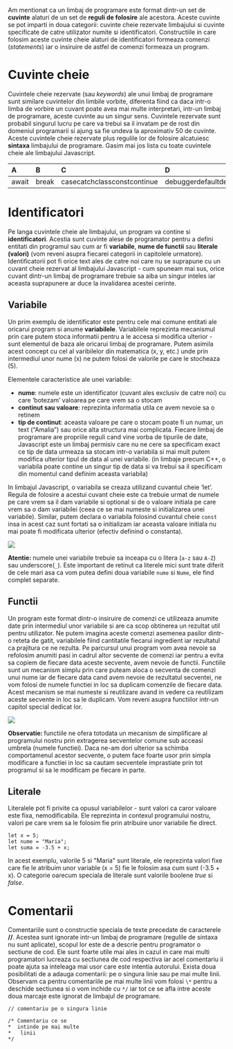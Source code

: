 Am mentionat ca un limbaj de programare este format dintr-un set de <strong>cuvinte</strong> alaturi de un set de <strong>reguli de folosire</strong> ale acestora. Aceste cuvinte se pot imparti in doua categorii: cuvinte cheie rezervate limbajului si cuvinte specificate de catre utilizator numite si identificatori. Constructiile in care folosim aceste cuvinte cheie alaturi de identificatori formeaza comenzi (_statements_) iar o insiruire de astfel de comenzi formeaza un program. 

# Cuvinte cheie #
Cuvintele cheie rezervate (sau _keywords_) ale unui limbaj de programare sunt similare cuvintelor din limbile vorbite, diferenta fiind ca daca intr-o limba de vorbire un cuvant poate avea mai multe interpretari, intr-un limbaj de programare, aceste cuvinte au un singur sens. Cuvintele rezervate sunt probabil singurul lucru pe care va trebui sa il invatam pe de rost din domeniul programarii si ajung sa fie undeva la aproximativ 50 de cuvinte. Aceste cuvintele cheie rezervate plus regulile lor de folosire alcatuiesc **sintaxa** limbajului de programare. Gasim mai jos lista cu toate cuvintele cheie ale limbajului Javascript.

|A|B|C|D|E|F|I|L|N|P|R|S|T|V|W|Y|
|:-|:-|:-|:-|:-|:-|:-|:-|:-|:-|:-|:-|:-|:-|:-|:-|
|<span class="pill">await</span>|<span class="pill">break</span>|<span class="pill">case</span><span class="pill">catch</span><span class="pill">class</span><span class="pill">const</span><span class="pill">continue</span>|<span class="pill">debugger</span><span class="pill">default</span><span class="pill">delete</span><span class="pill">do</span>|<span class="pill">else</span><span class="pill">enum</span><span class="pill">export</span><span class="pill">extends</span>|<span class="pill">false</span><span class="pill">finally</span><span class="pill">for</span><span class="pill">function</span>|<span class="pill">if</span><span class="pill">implements</span><span class="pill">import</span><span class="pill">in</span><span class="pill">instanceof</span><span class="pill">interface</span>|<span class="pill">let</span>|<span class="pill">new</span><span class="pill">null</span>|<span class="pill">package</span><span class="pill">private</span><span class="pill">protected</span><span class="pill">public</span><span class="pill">return</span><span class="pill">super</span><span class="pill">switch</span>|<span class="pill">static</span>|<span class="pill">this</span><span class="pill">throw</span><span class="pill">try</span><span class="pill">true</span><span class="pill">typeof</span>|<span class="pill">var</span><span class="pill">void</span>|<span class="pill">while</span><span class="pill">with</span>|<span class="pill">yield</span>

# Identificatori #
Pe langa cuvintele cheie ale limbajului, un program va contine si <strong>identificatori</strong>. Acestia sunt cuvinte alese de programator pentru a defini entitati din programul sau cum ar fi **variabile**, **nume de functii** sau **literale (valori)** (vom reveni asupra fiecarei categorii in capitolele urmatore). Identificatorii pot fi orice text ales de catre noi care nu se suprapune cu un cuvant cheie rezervat al limbajului Javascript - cum spuneam mai sus, orice cuvant dintr-un limbaj de programare trebuie sa aiba un singur inteles iar aceasta suprapunere ar duce la invalidarea acestei cerinte.

## Variabile ##

Un prim exemplu de identificator este pentru cele mai comune entitati ale oricarui program si anume <strong>variabilele</strong>. Variabilele reprezinta mecanismul prin care putem stoca informatii pentru a le accesa si modifica ulterior - sunt elementul de baza ale oricarui limbaj de programare. Putem asimila acest concept cu cel al varibilelor din matematica (x, y, etc.) unde prin intermediul unor nume (x) ne putem folosi de valorile pe care le stocheaza (5). 

Elementele caracteristice ale unei variabile:
- **nume**: numele este un identificator (cuvant ales exclusiv de catre noi) cu care ‘botezam’ valoarea pe care vrem sa o stocam
- **continut sau valoare**: reprezinta informatia utila ce avem nevoie sa o retinem
- **tip de continut**: aceasta valoare pe care o stocam poate fi un numar, un text (“Amalia”) sau orice alta structura mai complicata. Fiecare limbaj de programare are propriile reguli cand vine vorba de tipurile de date, Javascript este un limbaj permisiv care nu ne cere sa specificam exact ce tip de data urmeaza sa stocam intr-o variabila si mai mult putem modifica ulterior tipul de data al unei variabile. (in limbaje precum C++, o variabila poate contine un singur tip de data si va trebui sa il specificam din momentul cand definim aceasta variabila)

In limbajul Javascript, o variabila se creaza utilizand cuvantul cheie ‘let’. Regula de folosire a acestui cuvant cheie este ca trebuie urmat de numele pe care vrem sa il dam variabile si optional si de o valoare initiala pe care vrem sa o dam variabilei (ceea ce se mai numeste si initializarea unei variabile). Similar, putem declara o variabila folosind cuvantul cheie <code>const</code> insa in acest caz sunt fortati sa o initializam iar aceasta valoare initiala nu mai poate fi modificata ulterior (efectiv definind o constanta).

<img src="../wp-content/uploads/2023/img/declarare1.png" class="img-box">

<div class="algovis" config-id="limbaj-1.json">
</div>

<p class="attention-box"><strong>Atentie: </strong>numele unei variabile trebuie sa inceapa cu o litera (<code>a-z</code> sau <code>A-Z</code>) sau underscore(<code>_</code>). Este important de retinut ca literele mici sunt trate diferit de cele mari asa ca vom putea defini doua variabile <code>nume</code> si <code>Nume</code>, ele find complet separate.
</p>

## Functii ##
Un program este format dintr-o insiruire de comenzi ce utilizeaza anumite date prin intermediul unor variabile si are ca scop obtinerea un rezultat util pentru utilizator. Ne putem imagina aceste comenzi asemenea pasilor dintr-o reteta de gatit, variabilele fiind cantitatile fiecarui ingredient iar rezultatul ca prajitura ce ne rezulta. Pe parcursul unui program vom avea nevoie sa refolosim anumiti pasi in cadrul altor secvente de comenzi iar pentru a evita sa copiem de fiecare data aceste secvente, avem nevoie de functii. Functiile sunt un mecanism simplu prin care puteam aloca o secventa de comenzi unui nume iar de fiecare data cand avem nevoie de rezultatul secventei, ne vom folosi de numele functiei in loc sa duplicam comenzile de fiecare data. Acest mecanism se mai numeste si reutilizare avand in vedere ca reutilizam aceste secvente in loc sa le duplicam. Vom reveni asupra functiilor intr-un capitol special dedicat lor.

<img src="../wp-content/uploads/2023/img/functii.png" class="img-box">

<p class="tip-box"><strong>Observatie: </strong>functiile ne ofera totodata un mecanism de simplificare al programului nostru prin extragerea secventelor comune sub acceasi umbrela (numele functiei). Daca ne-am dori ulterior sa schimba comportamenul acestor secvente, o putem face foarte usor prin simpla modificare a functiei in loc sa cautam secventele imprastiate prin tot programul si sa le modificam pe fiecare in parte. 
</p>

## Literale ##
Literalele pot fi privite ca opusul variabilelor - sunt valori ca caror valoare este fixa, nemodificabila. Ele reprezinta in contexul programului nostru, valori pe care vrem sa le folosim fie prin atribuire unor variabile fie direct. 

```
let x = 5;
let nume = "Maria";
let suma = -3.5 + x;
```

In acest exemplu, valorile 5 si "Maria" sunt literale, ele reprezinta valori fixe care fie le atribuim unor variable (x = 5) fie le folosim asa cum sunt (-3.5 + x). O categorie oarecum speciala de literale sunt valorile boolene _true_ si _false_.

# Comentarii #
Comentariile sunt o constructie speciala de texte precedate de caracterele **//**. Acestea sunt ignorate intr-un limbaj de programare (regulile de sintaxa nu sunt aplicate), scopul lor este de a descrie pentru programator o sectiune de cod. Ele sunt foarte utile mai ales in cazul in care mai multi programatori lucreaza cu sectiunea de cod respectiva iar acel comentariu ii poate ajuta sa inteleaga mai usor care este intentia autorului. Exista doua posibilitati de a adauga comentarii: pe o singura linie sau pe mai multe linii. Observam ca pentru comentariile pe mai multe linii vom folosi ``` \* ``` pentru a deschide sectiunea si o vom inchide cu ``` */ ``` iar tot ce se afla intre aceste doua marcaje este ignorat de limbajul de programare.

```
// comentariu pe o singura linie

/* Comentariu ce se 
*  intinde pe mai multe
*   linii 
*/
```
